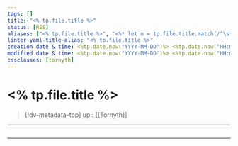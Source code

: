 ```yaml
---
tags: []
title: "<% tp.file.title %>"
status: [RES]
aliases: ["<% tp.file.title %>", "<%* let m = tp.file.title.match(/^\s*(.*?)\s*-\s*(.+)/); if(m) tR += m[1].trim(); %>"]
linter-yaml-title-alias: "<% tp.file.title %>"
creation date & time: <%tp.date.now("YYYY-MM-DD")%> <%tp.date.now("HH:mm")%>
modified date & time: <%tp.date.now("YYYY-MM-DD")%> <%tp.date.now("HH:mm")%>
cssclasses: [tornyth]
---
```


# <% tp.file.title %>

> [!dv-metadata-top]
> up:: [[Tornyth]]

- - -

##


- - -